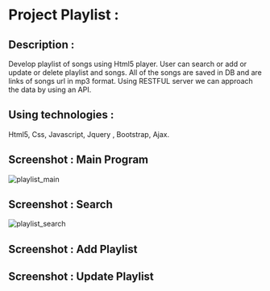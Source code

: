 # Project Playlist :

## Description :

Develop playlist of songs using Html5 player. User can search or add or update or delete playlist and songs.
All of the songs are saved in DB and are links of songs url in mp3 format. Using RESTFUL server we can approach the data
by using an API.


## Using technologies :

Html5, Css, Javascript, Jquery , Bootstrap, Ajax.


## Screenshot : Main Program

![playlist_main](https://user-images.githubusercontent.com/40452887/46909063-1ce84300-cf35-11e8-8212-fe4c25d21fd3.png)


## Screenshot : Search

![playlist_search](https://user-images.githubusercontent.com/40452887/46909095-b44d9600-cf35-11e8-9c2f-cf3b54047bc2.png)

## Screenshot : Add Playlist



## Screenshot : Update Playlist




